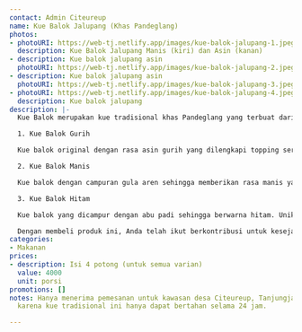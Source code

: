 ```yaml
---
contact: Admin Citeureup
name: Kue Balok Jalupang (Khas Pandeglang)
photos:
- photoURI: https://web-tj.netlify.app/images/kue-balok-jalupang-1.jpeg
  description: Kue Balok Jalupang Manis (kiri) dan Asin (kanan)
- description: Kue balok jalupang asin
  photoURI: https://web-tj.netlify.app/images/kue-balok-jalupang-2.jpeg
- description: Kue balok jalupang asin
  photoURI: https://web-tj.netlify.app/images/kue-balok-jalupang-3.jpeg
- photoURI: https://web-tj.netlify.app/images/kue-balok-jalupang-4.jpeg
  description: Kue balok jalupang
description: |-
  Kue Balok merupakan kue tradisional khas Pandeglang yang terbuat dari bahan dasar singkong pilihan. Singkong dengan kualitas terbaik dikukus kemudian ditumbuk selagi masih panas. Kue tradisional ini memiliki tekstur yang sangat lembut. Seluruh bahan-bahannya dijamin alami dan berkualitas sehingga memberikan rasa dan kualitas yang tidak perlu diragukan lagi. Terdapat 3 varian rasa yang dapat Anda nikmati:

  1. Kue Balok Gurih

  Kue balok original dengan rasa asin gurih yang dilengkapi topping serundeng khas dan bawang goreng gurih. Nikmati rasa original kue balok khas Pandeglang.

  2. Kue Balok Manis

  Kue balok dengan campuran gula aren sehingga memberikan rasa manis yang khas. Dilengkapi dengan topping parutan kelapa kelapa muda yang dikukus sehingga semakin meningkatkan cita rasa.

  3. Kue Balok Hitam

  Kue balok yang dicampur dengan abu padi sehingga berwarna hitam. Unik dan pastinya terbuat dari bahan-bahan alami yang aman dikonsumsi. Rasanya manis dengan tambahan irisan kelapa muda dalam adonannya. Kue balok ini juga dilengkapi dengan topping gula bubuk.

  Dengan membeli produk ini, Anda telah ikut berkontribusi untuk kesejahteraan kelompok masyarakat di desa kami.
categories:
- Makanan
prices:
- description: Isi 4 potong (untuk semua varian)
  value: 4000
  unit: porsi
promotions: []
notes: Hanya menerima pemesanan untuk kawasan desa Citeureup, Tanjungjaya, dan sekitarnya
  karena kue tradisional ini hanya dapat bertahan selama 24 jam.

---
```

